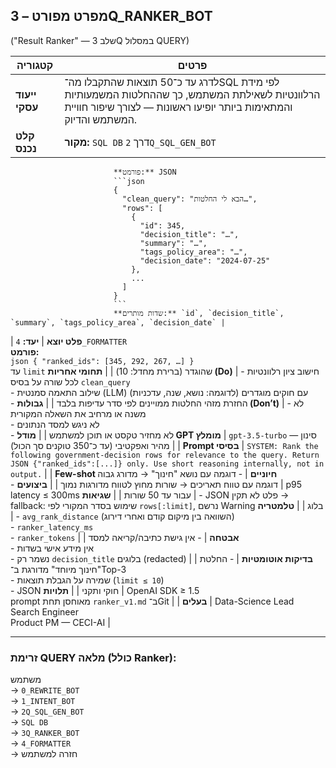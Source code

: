 ## מפרט מפורט – 3Q_RANKER_BOT

("Result Ranker" — שלב 3Q במסלול QUERY)

| קטגוריה                  | פרטים                                                                                                                                                                                                                                                                                                  |
|--------------------------|----------------------------------------------------------------------------------------------------------------------------------------------------------------------------------------------------------------------------------------------------------------------------------------------------------|
| **ייעוד עסקי**           | לדרג עד כ־50 תוצאות שהתקבלו מה־SQL לפי מידת הרלוונטיות לשאילתת המשתמש, כך שההחלטות המשמעותיות והמתאימות ביותר יופיעו ראשונות — לצורך שיפור חוויית המשתמש והדיוק. |
| **קלט נכנס**             | **מקור:** `SQL DB` דרך `2Q_SQL_GEN_BOT`  
                           **פורמט:** JSON  
                           ```json
                           {
                             "clean_query": "הבא לי החלטות…",
                             "rows": [
                               {
                                 "id": 345,
                                 "decision_title": "…",
                                 "summary": "…",
                                 "tags_policy_area": "…",
                                 "decision_date": "2024-07-25"
                               },
                               ...
                             ]
                           }
                           ```  
                           **שדות מותרים:** `id`, `decision_title`, `summary`, `tags_policy_area`, `decision_date` |
| **פלט יוצא**             | **יעד:** `4_FORMATTER`  
                           **פורמט:**  
                           ```json
                           { "ranked_ids": [345, 292, 267, …] }
                           ```  
                           עד `limit` שהוגדר (ברירת מחדל: 10) |
| **תחומי אחריות (Do)**   | - חישוב ציון רלוונטיות לכל שורה על בסיס `clean_query`  
                           - שילוב התאמה סמנטית (LLM) עם חוקים מוגדרים (לדוגמה: נושא, שנה, עדכניות)  
                           - החזרת מזהי החלטות ממויינים לפי סדר עדיפות בלבד |
| **גבולות (Don’t)**      | - לא משנה או מרחיב את השאלה המקורית  
                           - לא ניגש למסד הנתונים  
                           - לא מחזיר טקסט או תוכן למשתמש |
| **מודל GPT מומלץ**       | `gpt-3.5-turbo` — סינון מהיר ואפקטיבי (עד כ־350 טוקנים סך הכול) |
| **Prompt בסיסי**         | `SYSTEM: Rank the following government-decision rows for relevance to the query. Return JSON {"ranked_ids":[...]} only. Use short reasoning internally, not in output.` |
| **Few-shot חיוניים**     | - דוגמה עם נושא "חינוך" → מדורג גבוה  
                           - דוגמה עם טווח תאריכים → שורות מחוץ לטווח מדורגות נמוך |
| **ביצועים**             | p95 latency ≤ 300ms עבור עד 50 שורות |
| **שגיאות**              | - JSON פלט לא תקין → fallback: שימוש בסדר המקורי לפי `rows[:limit]`, נרשם Warning בלוג |
| **טלמטריה**             | - `avg_rank_distance` (השוואה בין מיקום קודם ואחרי דירוג)  
                           - `ranker_latency_ms`  
                           - `ranker_tokens` |
| **אבטחה**               | - אין גישת כתיבה/קריאה למסד  
                           - אין מידע אישי בשדות  
                           - נשמר רק `decision_title` בלוגים (redacted) |
| **בדיקות אוטומטיות**    | - החלטת "חינוך מיוחד" מדורגת ב־Top-3  
                           - שמירה על הגבלת תוצאות (`limit ≤ 10`)  
                           - JSON חוקי ותקני |
| **תלויות**              | OpenAI SDK ≥ 1.5  
                           prompt מאוחסן תחת `ranker_v1.md` ב־Git |
| **בעלים**               | Data-Science Lead  
                           Search Engineer  
                           Product PM — CECI-AI |

---

### זרימת QUERY מלאה (כולל Ranker):
משתמש  
→ `0_REWRITE_BOT`  
→ `1_INTENT_BOT`  
→ `2Q_SQL_GEN_BOT`  
→ `SQL DB`  
→ `3Q_RANKER_BOT`  
→ `4_FORMATTER`  
→ חזרה למשתמש
